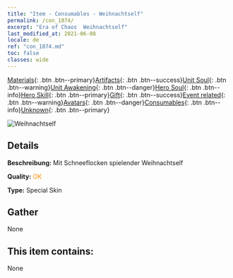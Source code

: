 ```yaml
---
title: "Item - Consumables - Weihnachtself"
permalink: /con_1074/
excerpt: "Era of Chaos  Weihnachtself"
last_modified_at: 2021-06-08
locale: de
ref: "con_1074.md"
toc: false
classes: wide
---
```

 [Materials](/ItemsDE/){: .btn .btn--primary}[Artifacts](/ItemsDE/Artifacts/){: .btn .btn--success}[Unit Soul](/ItemsDE/UnitSoul/){: .btn .btn--warning}[Unit Awakening](/ItemsDE/UnitAwakening/){: .btn .btn--danger}[Hero Soul](/ItemsDE/HeroSoul/){: .btn .btn--info}[Hero Skill](/ItemsDE/HeroSkill/){: .btn .btn--primary}[Gift](/ItemsDE/Gift/){: .btn .btn--success}[Event related](/ItemsDE/Events/){: .btn .btn--warning}[Avatars](/ItemsDE/Avatars/){: .btn .btn--danger}[Consumables](/ItemsDE/Consumables/){: .btn .btn--info}[Unknown](/ItemsDE/Unknown/){: .btn .btn--primary}

 ![Weihnachtself](/images/h/h_MutareDrake5.jpg)

## Details
 **Beschreibung:** Mit Schneeflocken spielender Weihnachtself

 **Quality:** <span style="color: #FF8C00">OK</span>

 **Type:** Special Skin

## Gather

  None

## This item contains:

  None

